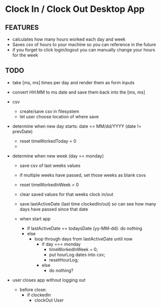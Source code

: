 # Clock In / Clock Out Desktop App

## FEATURES
- calculates how many hours worked each day and week
- Saves csv of hours to your machine so you can reference in the future
- if you forget to click login/logout you can manually change your hours for the week


## TODO
  - take [ms, ms] times per day and render them as form inputs
  - convert HH:MM to ms date and save them back into the [ms, ms]

  - csv
    - create/save csv in filesystem
    - let user choose location of where save

  - determine when new day starts: date == MM/dd/YYYY (date != prevDate)
    - reset timeWorkedToday = 0
    -

  - determine when new week (day == monday)
    - save csv of last weeks values
    - if multiple weeks have passed, set those weeks as blank csvs
    - reset timeWorkedInWeek = 0
    - clear saved values for that weeks clock in/out


    - save lastActiveDate (last time clockedIn/out) so can see how many days have passed since that date
    - when start app
      - if lastActiveDate == todaysDate (yy-MM-dd): do nothing
      - else
        - loop through days from lastActiveDate until now
          - if day === monday
            - timeWorkedInWeek = 0;
            - put hourLog dates into csv;
            - resetHourLog;
          - else
            - do nothing?

  - user closes app without logging out
    - before close:
      - if clockedIn
        - clockOut User
